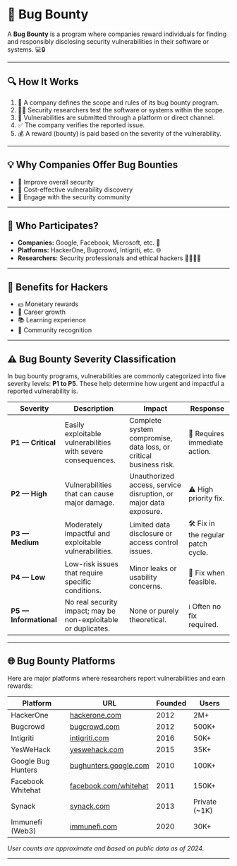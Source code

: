 
# 🐞 Bug Bounty

A **Bug Bounty** is a program where companies reward individuals for finding and responsibly disclosing security vulnerabilities in their software or systems. 💻🔒

---

## 🔍 How It Works

1. 🏢 A company defines the scope and rules of its bug bounty program.
2. 🕵️‍♂️ Security researchers test the software or systems within the scope.
3. 📝 Vulnerabilities are submitted through a platform or direct channel.
4. ✅ The company verifies the reported issue.
5. 💰 A reward (bounty) is paid based on the severity of the vulnerability.

---

## 💡 Why Companies Offer Bug Bounties

* 🔐 Improve overall security
* 💸 Cost-effective vulnerability discovery
* 🤝 Engage with the security community

---

## 👥 Who Participates?

* **Companies:** Google, Facebook, Microsoft, etc. 🏢
* **Platforms:** HackerOne, Bugcrowd, Intigriti, etc. 🌐
* **Researchers:** Security professionals and ethical hackers 👨‍💻👩‍💻

---

## 🎁 Benefits for Hackers

* 💵 Monetary rewards
* 🚀 Career growth
* 📚 Learning experience
* 🌟 Community recognition

---

## ⚠️ Bug Bounty Severity Classification

In bug bounty programs, vulnerabilities are commonly categorized into five severity levels: **P1 to P5**. These help determine how urgent and impactful a reported vulnerability is.

| Severity               | Description                                                    | Impact                                                            | Response                            |
| ---------------------- | -------------------------------------------------------------- | ----------------------------------------------------------------- | ----------------------------------- |
| **P1 — Critical**      | Easily exploitable vulnerabilities with severe consequences.   | Complete system compromise, data loss, or critical business risk. | 🚨 Requires immediate action.       |
| **P2 — High**          | Vulnerabilities that can cause major damage.                   | Unauthorized access, service disruption, or major data exposure.  | ⚠️ High priority fix.               |
| **P3 — Medium**        | Moderately impactful and exploitable vulnerabilities.          | Limited data disclosure or access control issues.                 | 🛠️ Fix in the regular patch cycle. |
| **P4 — Low**           | Low-risk issues that require specific conditions.              | Minor leaks or usability concerns.                                | 🔧 Fix when feasible.               |
| **P5 — Informational** | No real security impact; may be non-exploitable or duplicates. | None or purely theoretical.                                       | ℹ️ Often no fix required.           |

---

## 🌐 Bug Bounty Platforms

Here are major platforms where researchers report vulnerabilities and earn rewards:

| Platform           | URL                                                        | Founded | Users          |
| ------------------ | ---------------------------------------------------------- | ------- | -------------- |
| HackerOne          | [hackerone.com](https://hackerone.com)                     | 2012    | 2M+            |
| Bugcrowd           | [bugcrowd.com](https://bugcrowd.com)                       | 2012    | 500K+          |
| Intigriti          | [intigriti.com](https://intigriti.com)                     | 2016    | 50K+           |
| YesWeHack          | [yeswehack.com](https://yeswehack.com)                     | 2015    | 35K+           |
| Google Bug Hunters | [bughunters.google.com](https://bughunters.google.com)     | 2010    | 100K+          |
| Facebook Whitehat  | [facebook.com/whitehat](https://www.facebook.com/whitehat) | 2011    | 150K+          |
| Synack             | [synack.com](https://synack.com)                           | 2013    | Private (\~1K) |
| Immunefi (Web3)    | [immunefi.com](https://immunefi.com)                       | 2020    | 30K+           |

*User counts are approximate and based on public data as of 2024.*

---

